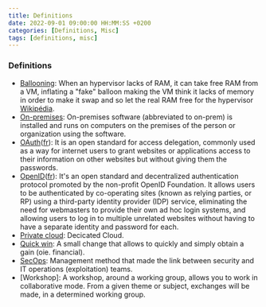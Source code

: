 ```yaml
---
title: Definitions
date: 2022-09-01 09:00:00 HH:MM:SS +0200
categories: [Definitions, Misc]
tags: [definitions, misc]
---
```


### Definitions

* [Ballooning](https://www.virtualease.fr/vmware-mecanismes-de-gestion-de-ram/): When an hypervisor lacks of RAM, it can take free RAM from a VM, inflating a "fake" balloon making the VM think it lacks of memory in order to make it swap and so let the real RAM free for the hypervisor [Wikipédia](https://fr.wikipedia.org/wiki/Gestionnaire_de_m%C3%A9moire_virtuelle#%C3%89lasticit%C3%A9_de_la_m%C3%A9moire_:_le_ballooning).
* [On-premises](https://en.wikipedia.org/wiki/On-premises_software): On-premises software (abbreviated to on-prem) is installed and runs on computers on the premises of the person or organization using the software.
* [OAuth](https://en.wikipedia.org/wiki/OAuth)([fr](https://fr.wikipedia.org/wiki/OAuth)): It is an open standard for access delegation, commonly used as a way for internet users to grant websites or applications access to their information on other websites but without giving them the passwords.
* [OpenID](https://en.wikipedia.org/wiki/OpenID)([fr](https://fr.wikipedia.org/wiki/OpenID)): It's an open standard and decentralized authentication protocol promoted by the non-profit OpenID Foundation. It allows users to be authenticated by co-operating sites (known as relying parties, or RP) using a third-party identity provider (IDP) service, eliminating the need for webmasters to provide their own ad hoc login systems, and allowing users to log in to multiple unrelated websites without having to have a separate identity and password for each.
* [Private cloud](https://www.ovhcloud.com/fr/public-vs-private-cloud/): Decicated Cloud.
* [Quick win](https://www.definitions-marketing.com/definition/quick-win/): A small change that allows to quickly and simply obtain a gain (oie. financial).
* [SecOps](https://www.techtarget.com/searchsecurity/definition/SecOps): Management method that made the link between security and IT operations (exploitation) teams.
* [Workshop]: A workshop, around a working group, allows you to work in collaborative mode. From a given theme or subject, exchanges will be made, in a determined working group.
